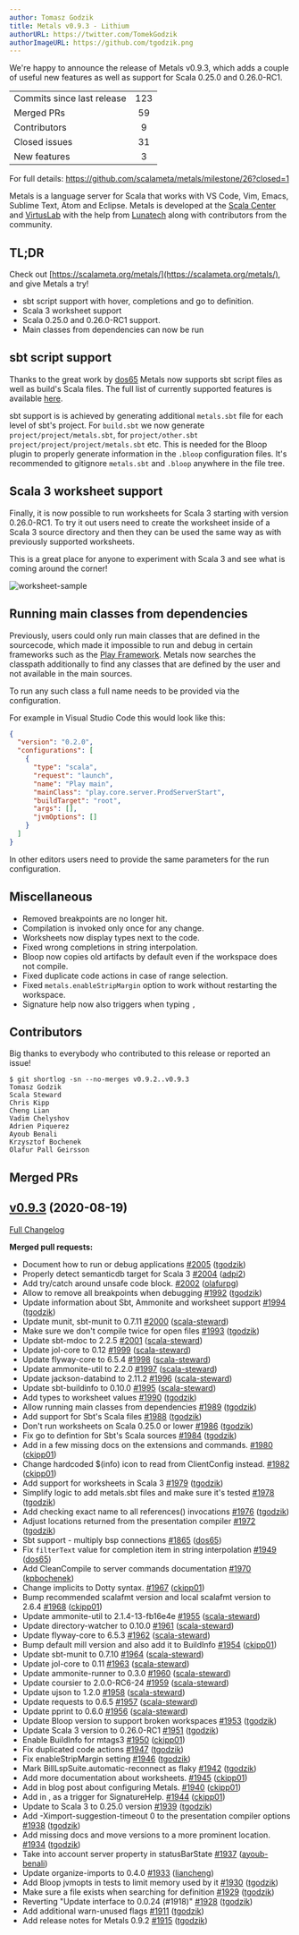 ```yaml
---
author: Tomasz Godzik
title: Metals v0.9.3 - Lithium
authorURL: https://twitter.com/TomekGodzik
authorImageURL: https://github.com/tgodzik.png
---
```


We're happy to announce the release of Metals v0.9.3, which adds a couple of
useful new features as well as support for Scala 0.25.0 and 0.26.0-RC1.

<table>
<tbody>
  <tr>
    <td>Commits since last release</td>
    <td align="center">123</td>
  </tr>
  <tr>
    <td>Merged PRs</td>
    <td align="center">59</td>
  </tr>
    <tr>
    <td>Contributors</td>
    <td align="center">9</td>
  </tr>
  <tr>
    <td>Closed issues</td>
    <td align="center">31</td>
  </tr>
  <tr>
    <td>New features</td>
    <td align="center">3</td>
  </tr>
</tbody>
</table>

For full details: https://github.com/scalameta/metals/milestone/26?closed=1

Metals is a language server for Scala that works with VS Code, Vim, Emacs,
Sublime Text, Atom and Eclipse. Metals is developed at the
[Scala Center](https://scala.epfl.ch/) and [VirtusLab](https://virtuslab.com)
with the help from [Lunatech](https://lunatech.com) along with contributors from
the community.

## TL;DR

Check out [https://scalameta.org/metals/](https://scalameta.org/metals/), and
give Metals a try!

- sbt script support with hover, completions and go to definition.
- Scala 3 worksheet support
- Scala 0.25.0 and 0.26.0-RC1 support.
- Main classes from dependencies can now be run

## sbt script support

Thanks to the great work by [dos65](https://github.com/dos65) Metals now
supports sbt script files as well as build's Scala files. The full list of
currently supported features is available
[here](/metals/docs#additional-file-types).

sbt support is is achieved by generating additional `metals.sbt` file for each
level of sbt's project. For `build.sbt` we now generate
`project/project/metals.sbt`, for `project/other.sbt`
`project/project/project/metals.sbt` etc. This is needed for the Bloop plugin to
properly generate information in the `.bloop` configuration files. It's
recommended to gitignore `metals.sbt` and `.bloop` anywhere in the file tree.

## Scala 3 worksheet support

Finally, it is now possible to run worksheets for Scala 3 starting with version
0.26.0-RC1. To try it out users need to create the worksheet inside of a Scala 3
source directory and then they can be used the same way as with previously
supported worksheets.

This is a great place for anyone to experiment with Scala 3 and see what is
coming around the corner!

![worksheet-sample](https://i.imgur.com/DZvz3Le.gif)

## Running main classes from dependencies

Previously, users could only run main classes that are defined in the
sourcecode, which made it impossible to run and debug in certain frameworks such
as the [Play Framework](https://www.playframework.com/). Metals now searches the
classpath additionally to find any classes that are defined by the user and not
available in the main sources.

To run any such class a full name needs to be provided via the configuration.

For example in Visual Studio Code this would look like this:

```json
{
  "version": "0.2.0",
  "configurations": [
    {
      "type": "scala",
      "request": "launch",
      "name": "Play main",
      "mainClass": "play.core.server.ProdServerStart",
      "buildTarget": "root",
      "args": [],
      "jvmOptions": []
    }
  ]
}
```

In other editors users need to provide the same parameters for the run
configuration.

## Miscellaneous

- Removed breakpoints are no longer hit.
- Compilation is invoked only once for any change.
- Worksheets now display types next to the code.
- Fixed wrong completions in string interpolation.
- Bloop now copies old artifacts by default even if the workspace does not
  compile.
- Fixed duplicate code actions in case of range selection.
- Fixed `metals.enableStripMargin` option to work without restarting the
  workspace.
- Signature help now also triggers when typing `,`

## Contributors

Big thanks to everybody who contributed to this release or reported an issue!

```
$ git shortlog -sn --no-merges v0.9.2..v0.9.3
Tomasz Godzik
Scala Steward
Chris Kipp
Cheng Lian
Vadim Chelyshov
Adrien Piquerez
Ayoub Benali
Krzysztof Bochenek
Olafur Pall Geirsson

```

## Merged PRs

## [v0.9.3](https://github.com/scalameta/metals/tree/v0.9.3) (2020-08-19)

[Full Changelog](https://github.com/scalameta/metals/compare/v0.9.2...v0.9.3)

**Merged pull requests:**

- Document how to run or debug applications
  [\#2005](https://github.com/scalameta/metals/pull/2005)
  ([tgodzik](https://github.com/tgodzik))
- Properly detect semanticdb target for Scala 3
  [\#2004](https://github.com/scalameta/metals/pull/2004)
  ([adpi2](https://github.com/adpi2))
- Add try/catch around unsafe code block.
  [\#2002](https://github.com/scalameta/metals/pull/2002)
  ([olafurpg](https://github.com/olafurpg))
- Allow to remove all breakpoints when debugging
  [\#1992](https://github.com/scalameta/metals/pull/1992)
  ([tgodzik](https://github.com/tgodzik))
- Update information about Sbt, Ammonite and worksheet support
  [\#1994](https://github.com/scalameta/metals/pull/1994)
  ([tgodzik](https://github.com/tgodzik))
- Update munit, sbt-munit to 0.7.11
  [\#2000](https://github.com/scalameta/metals/pull/2000)
  ([scala-steward](https://github.com/scala-steward))
- Make sure we don't compile twice for open files
  [\#1993](https://github.com/scalameta/metals/pull/1993)
  ([tgodzik](https://github.com/tgodzik))
- Update sbt-mdoc to 2.2.5
  [\#2001](https://github.com/scalameta/metals/pull/2001)
  ([scala-steward](https://github.com/scala-steward))
- Update jol-core to 0.12
  [\#1999](https://github.com/scalameta/metals/pull/1999)
  ([scala-steward](https://github.com/scala-steward))
- Update flyway-core to 6.5.4
  [\#1998](https://github.com/scalameta/metals/pull/1998)
  ([scala-steward](https://github.com/scala-steward))
- Update ammonite-util to 2.2.0
  [\#1997](https://github.com/scalameta/metals/pull/1997)
  ([scala-steward](https://github.com/scala-steward))
- Update jackson-databind to 2.11.2
  [\#1996](https://github.com/scalameta/metals/pull/1996)
  ([scala-steward](https://github.com/scala-steward))
- Update sbt-buildinfo to 0.10.0
  [\#1995](https://github.com/scalameta/metals/pull/1995)
  ([scala-steward](https://github.com/scala-steward))
- Add types to worksheet values
  [\#1990](https://github.com/scalameta/metals/pull/1990)
  ([tgodzik](https://github.com/tgodzik))
- Allow running main classes from dependencies
  [\#1989](https://github.com/scalameta/metals/pull/1989)
  ([tgodzik](https://github.com/tgodzik))
- Add support for Sbt's Scala files
  [\#1988](https://github.com/scalameta/metals/pull/1988)
  ([tgodzik](https://github.com/tgodzik))
- Don't run worksheets on Scala 0.25.0 or lower
  [\#1986](https://github.com/scalameta/metals/pull/1986)
  ([tgodzik](https://github.com/tgodzik))
- Fix go to defintion for Sbt's Scala sources
  [\#1984](https://github.com/scalameta/metals/pull/1984)
  ([tgodzik](https://github.com/tgodzik))
- Add in a few missing docs on the extensions and commands.
  [\#1980](https://github.com/scalameta/metals/pull/1980)
  ([ckipp01](https://github.com/ckipp01))
- Change hardcoded \$(info) icon to read from ClientConfig instead.
  [\#1982](https://github.com/scalameta/metals/pull/1982)
  ([ckipp01](https://github.com/ckipp01))
- Add support for worksheets in Scala 3
  [\#1979](https://github.com/scalameta/metals/pull/1979)
  ([tgodzik](https://github.com/tgodzik))
- Simplify logic to add metals.sbt files and make sure it's tested
  [\#1978](https://github.com/scalameta/metals/pull/1978)
  ([tgodzik](https://github.com/tgodzik))
- Add checking exact name to all references() invocations
  [\#1976](https://github.com/scalameta/metals/pull/1976)
  ([tgodzik](https://github.com/tgodzik))
- Adjust locations returned from the presentation compiler
  [\#1972](https://github.com/scalameta/metals/pull/1972)
  ([tgodzik](https://github.com/tgodzik))
- Sbt support - multiply bsp connections
  [\#1865](https://github.com/scalameta/metals/pull/1865)
  ([dos65](https://github.com/dos65))
- Fix `filterText` value for completion item in string interpolation
  [\#1949](https://github.com/scalameta/metals/pull/1949)
  ([dos65](https://github.com/dos65))
- Add CleanCompile to server commands documentation
  [\#1970](https://github.com/scalameta/metals/pull/1970)
  ([kpbochenek](https://github.com/kpbochenek))
- Change implicits to Dotty syntax.
  [\#1967](https://github.com/scalameta/metals/pull/1967)
  ([ckipp01](https://github.com/ckipp01))
- Bump recommended scalafmt version and local scalafmt version to 2.6.4
  [\#1968](https://github.com/scalameta/metals/pull/1968)
  ([ckipp01](https://github.com/ckipp01))
- Update ammonite-util to 2.1.4-13-fb16e4e
  [\#1955](https://github.com/scalameta/metals/pull/1955)
  ([scala-steward](https://github.com/scala-steward))
- Update directory-watcher to 0.10.0
  [\#1961](https://github.com/scalameta/metals/pull/1961)
  ([scala-steward](https://github.com/scala-steward))
- Update flyway-core to 6.5.3
  [\#1962](https://github.com/scalameta/metals/pull/1962)
  ([scala-steward](https://github.com/scala-steward))
- Bump default mill version and also add it to BuildInfo
  [\#1954](https://github.com/scalameta/metals/pull/1954)
  ([ckipp01](https://github.com/ckipp01))
- Update sbt-munit to 0.7.10
  [\#1964](https://github.com/scalameta/metals/pull/1964)
  ([scala-steward](https://github.com/scala-steward))
- Update jol-core to 0.11
  [\#1963](https://github.com/scalameta/metals/pull/1963)
  ([scala-steward](https://github.com/scala-steward))
- Update ammonite-runner to 0.3.0
  [\#1960](https://github.com/scalameta/metals/pull/1960)
  ([scala-steward](https://github.com/scala-steward))
- Update coursier to 2.0.0-RC6-24
  [\#1959](https://github.com/scalameta/metals/pull/1959)
  ([scala-steward](https://github.com/scala-steward))
- Update ujson to 1.2.0 [\#1958](https://github.com/scalameta/metals/pull/1958)
  ([scala-steward](https://github.com/scala-steward))
- Update requests to 0.6.5
  [\#1957](https://github.com/scalameta/metals/pull/1957)
  ([scala-steward](https://github.com/scala-steward))
- Update pprint to 0.6.0 [\#1956](https://github.com/scalameta/metals/pull/1956)
  ([scala-steward](https://github.com/scala-steward))
- Update Bloop version to support broken workspaces
  [\#1953](https://github.com/scalameta/metals/pull/1953)
  ([tgodzik](https://github.com/tgodzik))
- Update Scala 3 version to 0.26.0-RC1
  [\#1951](https://github.com/scalameta/metals/pull/1951)
  ([tgodzik](https://github.com/tgodzik))
- Enable BuildInfo for mtags3
  [\#1950](https://github.com/scalameta/metals/pull/1950)
  ([ckipp01](https://github.com/ckipp01))
- Fix duplicated code actions
  [\#1947](https://github.com/scalameta/metals/pull/1947)
  ([tgodzik](https://github.com/tgodzik))
- Fix enableStripMargin setting
  [\#1946](https://github.com/scalameta/metals/pull/1946)
  ([tgodzik](https://github.com/tgodzik))
- Mark BillLspSuite.automatic-reconnect as flaky
  [\#1942](https://github.com/scalameta/metals/pull/1942)
  ([tgodzik](https://github.com/tgodzik))
- Add more documentation about worksheets.
  [\#1945](https://github.com/scalameta/metals/pull/1945)
  ([ckipp01](https://github.com/ckipp01))
- Add in blog post about configuring Metals.
  [\#1940](https://github.com/scalameta/metals/pull/1940)
  ([ckipp01](https://github.com/ckipp01))
- Add in , as a trigger for SignatureHelp.
  [\#1944](https://github.com/scalameta/metals/pull/1944)
  ([ckipp01](https://github.com/ckipp01))
- Update to Scala 3 to 0.25.0 version
  [\#1939](https://github.com/scalameta/metals/pull/1939)
  ([tgodzik](https://github.com/tgodzik))
- Add -Ximport-suggestion-timeout 0 to the presentation compiler options
  [\#1938](https://github.com/scalameta/metals/pull/1938)
  ([tgodzik](https://github.com/tgodzik))
- Add missing docs and move versions to a more prominent location.
  [\#1934](https://github.com/scalameta/metals/pull/1934)
  ([tgodzik](https://github.com/tgodzik))
- Take into account server property in statusBarState
  [\#1937](https://github.com/scalameta/metals/pull/1937)
  ([ayoub-benali](https://github.com/ayoub-benali))
- Update organize-imports to 0.4.0
  [\#1933](https://github.com/scalameta/metals/pull/1933)
  ([liancheng](https://github.com/liancheng))
- Add Bloop jvmopts in tests to limit memory used by it
  [\#1930](https://github.com/scalameta/metals/pull/1930)
  ([tgodzik](https://github.com/tgodzik))
- Make sure a file exists when searching for definition
  [\#1929](https://github.com/scalameta/metals/pull/1929)
  ([tgodzik](https://github.com/tgodzik))
- Reverting "Update interface to 0.0.24 (#1918)"
  [\#1928](https://github.com/scalameta/metals/pull/1928)
  ([tgodzik](https://github.com/tgodzik))
- Add additional warn-unused flags
  [\#1911](https://github.com/scalameta/metals/pull/1911)
  ([tgodzik](https://github.com/tgodzik))
- Add release notes for Metals 0.9.2
  [\#1915](https://github.com/scalameta/metals/pull/1915)
  ([tgodzik](https://github.com/tgodzik))
